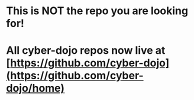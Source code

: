 
# This is NOT the repo you are looking for!
 
# All cyber-dojo repos now live at [https://github.com/cyber-dojo](https://github.com/cyber-dojo/home)
 
